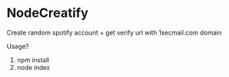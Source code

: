 # NodeCreatify

Create random spotify account + get verify url with 1secmail.com domain

Usage? 

1. npm install
2. node index
